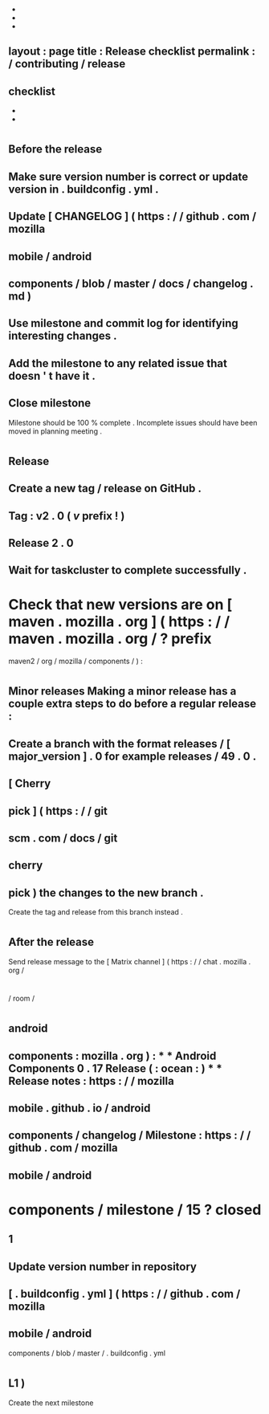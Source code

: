 -
-
-
layout
:
page
title
:
Release
checklist
permalink
:
/
contributing
/
release
-
checklist
-
-
-
#
#
Before
the
release
-
Make
sure
version
number
is
correct
or
update
version
in
.
buildconfig
.
yml
.
-
Update
[
CHANGELOG
]
(
https
:
/
/
github
.
com
/
mozilla
-
mobile
/
android
-
components
/
blob
/
master
/
docs
/
changelog
.
md
)
-
Use
milestone
and
commit
log
for
identifying
interesting
changes
.
-
Add
the
milestone
to
any
related
issue
that
doesn
'
t
have
it
.
-
Close
milestone
-
Milestone
should
be
100
%
complete
.
Incomplete
issues
should
have
been
moved
in
planning
meeting
.
#
#
Release
-
Create
a
new
tag
/
release
on
GitHub
.
-
Tag
:
v2
.
0
(
_v_
prefix
!
)
-
Release
2
.
0
-
Wait
for
taskcluster
to
complete
successfully
.
-
Check
that
new
versions
are
on
[
maven
.
mozilla
.
org
]
(
https
:
/
/
maven
.
mozilla
.
org
/
?
prefix
=
maven2
/
org
/
mozilla
/
components
/
)
:
#
#
#
Minor
releases
Making
a
minor
release
has
a
couple
extra
steps
to
do
before
a
regular
release
:
-
Create
a
branch
with
the
format
releases
/
[
major_version
]
.
0
for
example
releases
/
49
.
0
.
-
[
Cherry
-
pick
]
(
https
:
/
/
git
-
scm
.
com
/
docs
/
git
-
cherry
-
pick
)
the
changes
to
the
new
branch
.
-
Create
the
tag
and
release
from
this
branch
instead
.
#
#
After
the
release
-
Send
release
message
to
the
[
Matrix
channel
]
(
https
:
/
/
chat
.
mozilla
.
org
/
#
/
room
/
#
android
-
components
:
mozilla
.
org
)
:
*
*
Android
Components
0
.
17
Release
(
:
ocean
:
)
*
*
Release
notes
:
https
:
/
/
mozilla
-
mobile
.
github
.
io
/
android
-
components
/
changelog
/
Milestone
:
https
:
/
/
github
.
com
/
mozilla
-
mobile
/
android
-
components
/
milestone
/
15
?
closed
=
1
-
Update
version
number
in
repository
-
[
.
buildconfig
.
yml
]
(
https
:
/
/
github
.
com
/
mozilla
-
mobile
/
android
-
components
/
blob
/
master
/
.
buildconfig
.
yml
#
L1
)
-
Create
the
next
milestone
